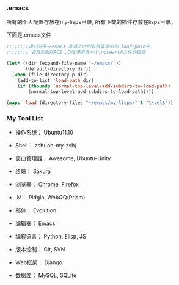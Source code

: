 
### .emacs ###

所有的个人配置存放在my-lisps目录, 所有下载的插件存放在lisps目录。

下面是.emacs文件

```lisp
;;;;;;;;递归的将~/emacs 及其下的所有目录添加到 load-path中
;;;;;;;; 会自动剔除RCS ,CVS等包含一个.nosearch文件的目录

(let* ((dir (expand-file-name "~/emacs/"))
       (default-directory dir))
  (when (file-directory-p dir)
    (add-to-list 'load-path dir)
    (if (fboundp 'normal-top-level-add-subdirs-to-load-path)
        (normal-top-level-add-subdirs-to-load-path))))

(mapc 'load (directory-files "~/emacs/my-lisps/" t "\\.el$"))
```





### My Tool List ###

* 操作系统： Ubuntu11.10

* Shell： zsh(.oh-my-zsh)

* 窗口管理器： Awesome, Ubuntu-Unity

* 终端： Sakura

* 浏览器： Chrome, Firefox

* IM： Pidgin, WebQQ(Prism)

* 邮件： Evolution

* 编辑器： Emacs

* 编程语言： Python, Elisp, JS

* 版本控制： Git, SVN

* Web框架： Django

* 数据库： MySQL, SQLite
